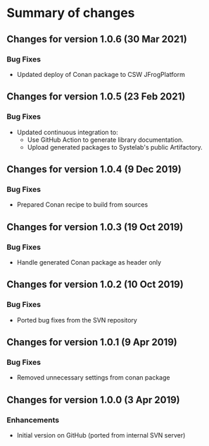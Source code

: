 # Summary of changes

## Changes for version 1.0.6 (30 Mar 2021)

### Bug Fixes

- Updated deploy of Conan package to CSW JFrogPlatform


## Changes for version 1.0.5 (23 Feb 2021)

### Bug Fixes

- Updated continuous integration to:
  - Use GitHub Action to generate library documentation.
  - Upload generated packages to Systelab's public Artifactory.


## Changes for version 1.0.4 (9 Dec 2019)

### Bug Fixes

- Prepared Conan recipe to build from sources


## Changes for version 1.0.3 (19 Oct 2019)

### Bug Fixes

- Handle generated Conan package as header only


## Changes for version 1.0.2 (10 Oct 2019)

### Bug Fixes

- Ported bug fixes from the SVN repository


## Changes for version 1.0.1 (9 Apr 2019)

### Bug Fixes

- Removed unnecessary settings from conan package


## Changes for version 1.0.0 (3 Apr 2019)

### Enhancements

- Initial version on GitHub (ported from internal SVN server)

